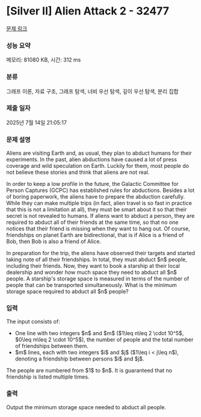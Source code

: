# [Silver II] Alien Attack 2 - 32477 

[문제 링크](https://www.acmicpc.net/problem/32477) 

### 성능 요약

메모리: 81080 KB, 시간: 312 ms

### 분류

그래프 이론, 자료 구조, 그래프 탐색, 너비 우선 탐색, 깊이 우선 탐색, 분리 집합

### 제출 일자

2025년 7월 14일 21:05:17

### 문제 설명

<p>Aliens are visiting Earth and, as usual, they plan to abduct humans for their experiments. In the past, alien abductions have caused a lot of press coverage and wild speculation on Earth. Luckily for them, most people do not believe these stories and think that aliens are not real.</p>

<p>In order to keep a low profile in the future, the Galactic Committee for Person Captures (GCPC) has established rules for abductions. Besides a lot of boring paperwork, the aliens have to prepare the abduction carefully. While they can make multiple trips (in fact, alien travel is so fast in practice that this is not a limitation at all), they must be smart about it so that their secret is not revealed to humans. If aliens want to abduct a person, they are required to abduct all of their friends at the same time, so that no one notices that their friend is missing when they want to hang out. Of course, friendships on planet Earth are bidirectional, that is if Alice is a friend of Bob, then Bob is also a friend of Alice.</p>

<p>In preparation for the trip, the aliens have observed their targets and started taking note of all their friendships. In total, they must abduct $n$ people, including their friends. Now, they want to book a starship at their local dealership and wonder how much space they need to abduct all $n$ people. A starship's storage space is measured in terms of the number of people that can be transported simultaneously. What is the minimum storage space required to abduct all $n$ people?</p>

### 입력 

 <p>The input consists of:</p>

<ul>
	<li>One line with two integers $n$ and $m$ ($1\leq n\leq 2 \cdot 10^5$, $0\leq m\leq 2 \cdot 10^5$), the number of people and the total number of friendships between them.</li>
	<li>$m$ lines, each with two integers $i$ and $j$ ($1\leq i < j\leq n$), denoting a friendship between persons $i$ and $j$.</li>
</ul>

<p>The people are numbered from $1$ to $n$. It is guaranteed that no friendship is listed multiple times.</p>

### 출력 

 <p>Output the minimum storage space needed to abduct all people.</p>

